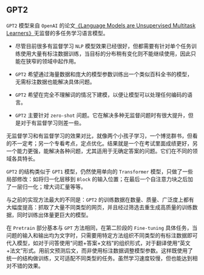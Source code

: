 ## GPT2

`GPT2` 模型来自 `OpenAI` 的论文[《Language Models are Unsupervised Multitask Learners》](https://d4mucfpksywv.cloudfront.net/better-language-models/language-models.pdf)无监督的多任务学习语言模型。

+ 尽管目前很多有监督学习 `NLP` 模型效果已经很好，但都需要有针对单个任务训练使用大量有标注数据训练，当目标的分布稍有变化则不能继续使用，因此只能在狭窄的领域中起作用。

+ `GPT2` 希望通过海量数据和庞大的模型参数训练出一个类似百科全书的模型，无需标注数据也能解决具体问题。

+ `GPT2` 希望在完全不理解词的情况下建模，以便让模型可以处理任何编码的语言。

+ `GPT2` 主要针对 `zero-shot` 问题。它在解决多种无监督问题时有很大提升，但是对于有监督学习则差一些。

无监督学习和有监督学习的效果对比，就像两个小孩子学习，一个博览群书，但看的不一定考；另一个专看考点，定点优化。结果就是一个在考试里面成绩更好，另一个能力更强，能解决各种问题，尤其适用于无确定答案的问题。它们在不同的领域各具特长。

`GPT2` 的结构类似于 `GPT1` 模型，仍然使用单向的 `Transformer` 模型，只做了一些局部修改：如将归一化层移到 `Block` 的输入位置；在最后一个自注意力块之后加了一层归一化；增大词汇量等等。

与之前的实现方法最大的不同是：`GPT2` 的训练数据在数量、质量、广泛度上都有大幅度提高：抓取了大量不同类型的网页，并且经过筛选去重生成高质量的训练数据，同时训练出体量更巨大的模型。

在 `Pretrain` 部分基本与 `GPT` 方法相同，在第二阶段的 `Fine-tuning` 具体任务，当问题的输入和输出均为文字时，只需要用特定方法组织不同类型的有标注数据即可代入模型，如对于问答使用“问题+答案+文档”的组织形式，对于翻译使用“英文+法文”形式。用前文预测后文，而非使用标注数据调整模型参数。这样既使用了统一的结构做训练，又可适配不同类型的任务。虽然学习速度较慢，但也能达到相对不错的效果。
